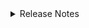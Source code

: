 <details markdown>
<summary>Release Notes</summary>

## 1.2.0 (2024-05-13)

- Enable global search throughout the whole content of the Git book.
    - The autocomplete functionality offers suggestions while writing the search terms.
    - Matching terms are highlighted on the results page, offering easier accessibility.
- Add a new [Cheatsheet subsection](Stage%204%20–%20Produce/14-Team%20Collaboration/14-Team%20Collaboration.md#cheatsheet) in [Stage 4 – Team Collaboration](Stage%204%20–%20Produce/14-Team%20Collaboration/14-Team%20Collaboration.md) describing what repository actions need to be taken when and by whom.
- Add a new section on [Syncing Changes from the Templates Repository to the Fork](Stage%204%20–%20Produce/14-Team%20Collaboration/14-Team%20Collaboration.md#syncing-changes-from-the-templates-repository-to-the-fork) in [Stage 4 – Team Collaboration](Stage%204%20–%20Produce/14-Team%20Collaboration/14-Team%20Collaboration.md), describing the process in which forked repositories can benefit from the latest improvements made to the `templates` even after forking.
- Minor content fixes - typos and linking between pages.

## 1.1.0 (2024-02-27)

- Add support for [FAIR Signposting Profile](https://signposting.org/FAIR/) level 1.
- Update badge images to reflect the new badge design.
- Add support for a `RELEASE_NOTES.md` file which lists changes between different versions and is embedded on the landing page (syllabus).
- Extend the section on Working with Git Books and Key Takeaways with an additional step, describing how to change the title of the Git book appearing in the header of the webpage.
- Extend the section on Markdown Syntax within the Produce stage with step by step instructions on how to embed videos in the Git book.
- Extend the section on Publishing Preparations within the Publish stage to include instructions on how the new `RELEASE_NOTES.md` file should be edited.
- Extend the section on Zenodo Publishing within the Publish stage to reflect the additional automated workflow created to deal with specific Signposting aspects.

## 1.0.1 (2023-11-01)

- Improvements to the Zenodo automated publishing workflows, reflecting changes made to the Zenodo API.

## 1.0.0 (2023-10-17)

- Initial release of the materials.

</details>